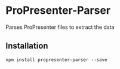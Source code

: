 <!-- [![GitHub - release](https://img.shields.io/github/v/release/FiniteLooper/ProPresenter-Parser?style=flat)](https://github.com/FiniteLooper/ProPresenter-Parser/releases/latest) -->

# ProPresenter-Parser
Parses ProPresenter files to extract the data

## Installation

```txt
npm install propresenter-parser --save
```
